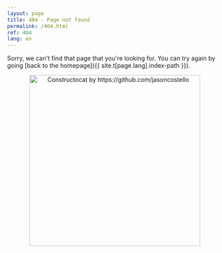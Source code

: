 ```yaml
---
layout: page
title: 404 - Page not found
permalink: /404.html
ref: 404
lang: en
---
```


Sorry, we can't find that page that you're looking for. You can try again by going [back to the homepage]({{ site.t[page.lang].index-path }}).

<div style="text-align:center">
    <img src="{{ site.baseurl }}/images/404.jpg" alt="Constructocat by https://github.com/jasoncostello" style="width: 400px;"/>
</div>